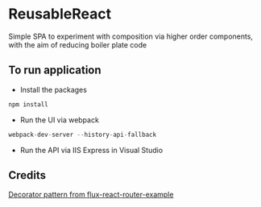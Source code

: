 # ReusableReact
Simple SPA to experiment with composition via higher order components, with the aim of reducing boiler plate code

## To run application

 * Install the packages
```javascript
npm install
```
 * Run the UI via webpack
```javascript
webpack-dev-server --history-api-fallback
```
 * Run the API via IIS Express in Visual Studio

## Credits

[Decorator pattern from flux-react-router-example](https://github.com/gaearon/flux-react-router-example/blob/master/scripts/utils/connectToStores.js)



